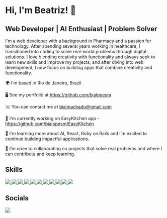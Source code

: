 # Hi, I'm Beatriz! 👋

## Web Developer | AI Enthusiast | Problem Solver

I'm a web developer with a background in Pharmacy and a passion for technology. After spending several years working in healthcare, I transitioned into coding to solve real-world problems through digital solutions.
I love blending creativity with functionality and always seek to learn new skills and improve my projects, and after diving into web development, I now focus on building apps that combine creativity and functionality.

🌍 I'm based in Rio de Janeiro, Brazil

🖥️ See my portfolio at https://github.com/bialopesm

✉️ You can contact me at bialmachado@gmail.com

🚀 I'm currently working on EasyKitchen app - https://github.com/bialopesm/EasyKitchen

🧠 I'm learning more about AI, React, Ruby on Rails and I’m excited to continue building impactful applications.

🤝 I’m open to collaborating on projects that solve real problems and where I can contribute and keep learning.

## Skills

<a href="https://developer.mozilla.org/en-US/docs/Web/JavaScript" target="_blank">
  <img src="https://img.shields.io/badge/JavaScript-323330?style=for-the-badge&logo=javascript&logoColor=F7DF1E">
</a>

<a href="https://guides.rubyonrails.org/" target="_blank">
  <img src="https://img.shields.io/badge/Ruby_on_Rails-CC0000?style=for-the-badge&logo=ruby-on-rails&logoColor=white">
</a>

<a href="https://react.dev/learn" target="_blank">
  <img src="https://img.shields.io/badge/React-20232A?style=for-the-badge&logo=react&logoColor=61DAFB">
</a>

<a href="https://platform.openai.com/docs/overview" target="_blank">
  <img src="https://img.shields.io/badge/ChatGPT-74aa9c?style=for-the-badge&logo=openai&logoColor=white">
</a>

<a href="https://git-scm.com/" target="_blank">
  <img src="https://img.shields.io/badge/GIT-E44C30?style=for-the-badge&logo=git&logoColor=white">
</a>

<a href="https://www.postgresql.org/docs/" target="_blank">
  <img src="https://img.shields.io/badge/PostgreSQL-316192?style=for-the-badge&logo=postgresql&logoColor=white">
</a>

<a href="https://developer.mozilla.org/en-US/docs/Glossary/HTML5" target="_blank">
  <img src="https://img.shields.io/badge/HTML5-E34F26?style=for-the-badge&logo=html5&logoColor=white">
</a>

<a href="https://developer.mozilla.org/en-US/docs/Web/CSS" target="_blank">
  <img src="https://img.shields.io/badge/CSS3-1572B6?style=for-the-badge&logo=css3&logoColor=white">
</a>

<a href="https://getbootstrap.com/docs/5.3/getting-started/introduction/" target="_blank">
  <img src="https://img.shields.io/badge/Bootstrap-563D7C?style=for-the-badge&logo=bootstrap&logoColor=white">
</a>

<a href="https://www.heroku.com/" target="_blank">
  <img src="https://img.shields.io/badge/Heroku-430098?style=for-the-badge&logo=heroku&logoColor=white">
</a>

<a href="https://github.com/topics/documentation" target="_blank">
  <img src="https://img.shields.io/badge/GitHub-100000?style=for-the-badge&logo=github&logoColor=white">
</a>

## Socials

<a href="https://www.linkedin.com/in/beatrizlopesm/" target="_blank">
  <img src="https://img.shields.io/badge/LinkedIn-0077B5?style=for-the-badge&logo=linkedin&logoColor=white">
</a>
